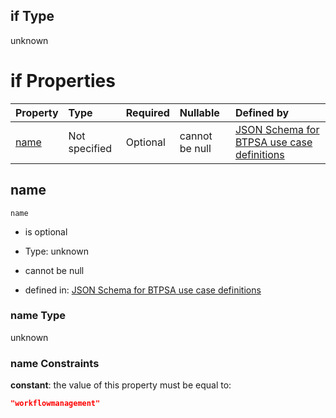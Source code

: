 ## if Type

unknown

# if Properties

| Property      | Type          | Required | Nullable       | Defined by                                                                                                                                                                                                          |
| :------------ | :------------ | :------- | :------------- | :------------------------------------------------------------------------------------------------------------------------------------------------------------------------------------------------------------------ |
| [name](#name) | Not specified | Optional | cannot be null | [JSON Schema for BTPSA use case definitions](btpsa-usecase-properties-services-items-allof-1-then-allof-114-if-properties-name.md "undefined#/properties/services/items/allOf/1/then/allOf/114/if/properties/name") |

## name



`name`

*   is optional

*   Type: unknown

*   cannot be null

*   defined in: [JSON Schema for BTPSA use case definitions](btpsa-usecase-properties-services-items-allof-1-then-allof-114-if-properties-name.md "undefined#/properties/services/items/allOf/1/then/allOf/114/if/properties/name")

### name Type

unknown

### name Constraints

**constant**: the value of this property must be equal to:

```json
"workflowmanagement"
```
